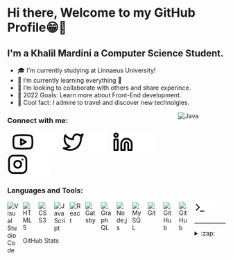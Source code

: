 # Hi there, Welcome to my GitHub Profile😁👋

## I'm a Khalil Mardini a Computer Science Student.

- 🎓 I’m currently studying at Linnaeus University!
- 🌱 I’m currently learning everything 🤣
- 👯 I’m looking to collaborate with others and share experince.
- 🎯 2022 Goals: Learn more about Front-End development.
- 🌟 Cool fact: I admire to travel and discover new technolgies.


<img align="right" alt="Java" width="100px" height="100px" src="https://www.svgrepo.com/show/184143/java.svg" style="padding-right:10px;" />

### Connect with me:

&nbsp;&nbsp;
[![website](./img/youtube-light.svg)](https://www.youtube.com/channel/UCqivEKtK75ckCWmmBu3RBhw#gh-light-mode-only)
[![website](./img/youtube-dark.svg)](https://www.youtube.com/channel/UCqivEKtK75ckCWmmBu3RBhw#gh-dark-mode-only)
&nbsp;&nbsp;
[![website](./img/twitter-light.svg)](https://twitter.com/KhalilMardini2#gh-light-mode-only)
[![website](./img/twitter-dark.svg)](https://twitter.com/KhalilMardini2#gh-dark-mode-only)
&nbsp;&nbsp;
[![website](./img/linkedin-light.svg)](https://www.linkedin.com/in/khalil-mardini-91b9ab98/#gh-light-mode-only)
[![website](./img/linkedin-dark.svg)](https://www.linkedin.com/in/khalil-mardini-91b9ab98/#gh-dark-mode-only)
&nbsp;&nbsp;
[![website](./img/instagram-light.svg)](https://www.instagram.com/_khalilmardini_/)
[![website](./img/instagram-dark.svg)](https://www.instagram.com/_khalilmardini_/)

### Languages and Tools:

<img align="left" alt="Visual Studio Code" width="26px" src="https://cdn.jsdelivr.net/gh/devicons/devicon/icons/vscode/vscode-original.svg" style="padding-right:10px;" />
<img align="left" alt="HTML5" width="26px" src="https://cdn.jsdelivr.net/gh/devicons/devicon/icons/html5/html5-original.svg" style="padding-right:10px;" />
<img align="left" alt="CSS3" width="26px" src="https://cdn.jsdelivr.net/gh/devicons/devicon/icons/css3/css3-original.svg" style="padding-right:10px;" />

<img align="left" alt="JavaScript" width="26px" src="https://cdn.jsdelivr.net/gh/devicons/devicon/icons/javascript/javascript-original.svg" style="padding-right:10px;" />
<img align="left" alt="React" width="26px" src="https://cdn.jsdelivr.net/gh/devicons/devicon/icons/react/react-original.svg" style="padding-right:10px;" />
<img align="left" alt="Gatsby" width="26px" src="https://cdn.jsdelivr.net/gh/devicons/devicon/icons/gatsby/gatsby-original.svg" style="padding-right:10px;" />
<img align="left" alt="GraphQL" width="26px" src="https://cdn.jsdelivr.net/gh/devicons/devicon/icons/graphql/graphql-plain.svg" style="padding-right:10px;" />
<img align="left" alt="Node.js" width="26px" src="https://cdn.jsdelivr.net/gh/devicons/devicon/icons/nodejs/nodejs-original.svg" style="padding-right:10px;" />

<img align="left" alt="MySQL" width="26px" src="https://cdn.jsdelivr.net/gh/devicons/devicon/icons/mysql/mysql-original.svg" style="padding-right:10px;" />
<img align="left" alt="Git" width="26px" src="https://cdn.jsdelivr.net/gh/devicons/devicon/icons/git/git-original.svg" style="padding-right:10px;" />
<img align="left" alt="GitHub" width="26px" src="https://user-images.githubusercontent.com/3369400/139447912-e0f43f33-6d9f-45f8-be46-2df5bbc91289.png" style="padding-right:10px;" />
<img align="left" alt="GitHub" width="26px" src="https://user-images.githubusercontent.com/3369400/139448065-39a229ba-4b06-434b-bc67-616e2ed80c8f.png" style="padding-right:10px;" />
<img align="left" alt="Terminal" width="26px" src="./img/terminal-light.svg" />
<img align="left" alt="Terminal" width="26px" src="./img/terminal-dark.svg" />

<br />
<br />


---


<details>
  <summary>:zap: GitHub Stats</summary>

  <img align="left" alt="Mardini's GitHub Stats" src="https://github-readme-stats.vercel.app/api?username=Mardinio97&show_icons=true&hide_border=false&title_color=ff652f&icon_color=FFE400&bg_color=09131B&text_color=ffffff&border_color=0c1a25" />

</details>

[twitter]: https://twitter.com/KhalilMardini2
[youtube]: https://www.youtube.com/channel/UCqivEKtK75ckCWmmBu3RBhw
[linkedin]: https://www.linkedin.com/in/khalil-mardini-91b9ab98/
